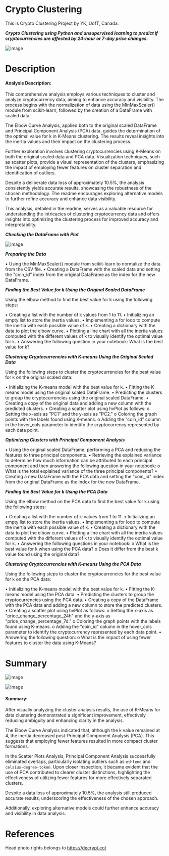 # Crypto Clustering
This is Crypto Clustering Project by YK, UofT, Canada.

***Crypto Clustering using Python and unsupervised learning to predict if cryptocurrencies are affected by 24-hour or 7-day price changes.***

![image](https://github.com/YargKlnc/CryptoClustering/assets/142269763/75db4c2a-1f0d-47f9-8d77-a6465b2f9287)

# Description

#### Analysis Description:

This comprehensive analysis employs various techniques to cluster and analyze cryptocurrency data, aiming to enhance accuracy and visibility. The process begins with the normalization of data using the MinMaxScaler() module from scikit-learn, followed by the creation of a DataFrame with scaled data.

The Elbow Curve Analysis, applied both to the original scaled DataFrame and Principal Component Analysis (PCA) data, guides the determination of the optimal value for k in K-Means clustering. The results reveal insights into the inertia values and their impact on the clustering process.

Further exploration involves clustering cryptocurrencies using K-Means on both the original scaled data and PCA data. Visualization techniques, such as scatter plots, provide a visual representation of the clusters, emphasizing the impact of employing fewer features on cluster separation and identification of outliers.

Despite a deliberate data loss of approximately 10.5%, the analysis consistently yields accurate results, showcasing the robustness of the chosen methodology. The readme encourages exploring alternative models to further refine accuracy and enhance data visibility.

This analysis, detailed in the readme, serves as a valuable resource for understanding the intricacies of clustering cryptocurrency data and offers insights into optimizing the clustering process for improved accuracy and interpretability.

***Checking the DataFrame with Plot***

![image](https://github.com/YargKlnc/CryptoClustering/assets/142269763/dfd9b22a-8d78-4c8a-9b21-41698fcd4c8e)

***Preparing the Data***

• Using the MinMaxScaler() module from scikit-learn to normalize the data from the CSV file.
• Creating a DataFrame with the scaled data and setting the "coin_id" index from the original DataFrame as the index for the new DataFrame.

***Finding the Best Value for k Using the Original Scaled DataFrame***

Using the elbow method to find the best value for k using the following steps:

• Creating a list with the number of k values from 1 to 11.
• Initializing an empty list to store the inertia values.
• Implementing a for loop to compute the inertia with each possible value of k.
• Creating a dictionary with the data to plot the elbow curve.
• Plotting a line chart with all the inertia values computed with the different values of k to visually identify the optimal value for k.
• Answering the following question in your notebook: What is the best value for k?

***Clustering Cryptocurrencies with K-means Using the Original Scaled Data***

Using the following steps to cluster the cryptocurrencies for the best value for k on the original scaled data:

• Initializing the K-means model with the best value for k.
• Fitting the K-means model using the original scaled DataFrame.
• Predicting the clusters to group the cryptocurrencies using the original scaled DataFrame.
• Creating a copy of the original data and adding a new column with the predicted clusters.
• Creating a scatter plot using hvPlot as follows:
  o Setting the x-axis as "PC1" and the y-axis as "PC2."
  o Coloring the graph points with the labels found using K-means.
  o Adding the "coin_id" column in the hover_cols parameter to identify the cryptocurrency represented by each data point.

***Optimizing Clusters with Principal Component Analysis***

• Using the original scaled DataFrame, performing a PCA and reducing the features to three principal components.
• Retrieving the explained variance to determine how much information can be attributed to each principal component and then answering the following question in your notebook:
  o What is the total explained variance of the three principal components?
• Creating a new DataFrame with the PCA data and setting the "coin_id" index from the original DataFrame as the index for the new DataFrame.

***Finding the Best Value for k Using the PCA Data***

Using the elbow method on the PCA data to find the best value for k using the following steps:

• Creating a list with the number of k-values from 1 to 11.
• Initializing an empty list to store the inertia values.
• Implementing a for loop to compute the inertia with each possible value of k.
• Creating a dictionary with the data to plot the elbow curve.
• Plotting a line chart with all the inertia values computed with the different values of k to visually identify the optimal value for k.
• Answering the following questions in your notebook:
  o What is the best value for k when using the PCA data?
  o Does it differ from the best k value found using the original data?

***Clustering Cryptocurrencies with K-means Using the PCA Data***

Using the following steps to cluster the cryptocurrencies for the best value for k on the PCA data:

• Initializing the K-means model with the best value for k.
• Fitting the K-means model using the PCA data.
• Predicting the clusters to group the cryptocurrencies using the PCA data.
• Creating a copy of the DataFrame with the PCA data and adding a new column to store the predicted clusters.
• Creating a scatter plot using hvPlot as follows:
  o Setting the x-axis as "price_change_percentage_24h" and the y-axis as "price_change_percentage_7d."
  o Coloring the graph points with the labels found using K-means.
  o Adding the "coin_id" column in the hover_cols parameter to identify the cryptocurrency represented by each data point.
• Answering the following question:
  o What is the impact of using fewer features to cluster the data using K-Means?

  # Summary

  ![image](https://github.com/YargKlnc/CryptoClustering/assets/142269763/16b2ceec-ec8e-4b53-9286-a85da5199398)

  ![image](https://github.com/YargKlnc/CryptoClustering/assets/142269763/b19d8ac4-7014-46fa-b656-b0aa5718a6bc)

#### Summary: 

After visually analyzing the cluster analysis results, the use of K-Means for data clustering demonstrated a significant improvement, effectively reducing ambiguity and enhancing clarity in the analysis.

The Elbow Curve Analysis indicated that, although the k value remained at 4, the inertia decreased post-Principal Component Analysis (PCA). This suggests that employing fewer features resulted in more compact cluster formations.

In the Scatter Plots Analysis, Principal Component Analysis successfully eliminated overlaps, particularly isolating outliers such as `ethlend` and `celsius-degree-token`. Upon closer inspection, it became evident that the use of PCA contributed to clearer cluster distinctions, highlighting the effectiveness of utilizing fewer features for more effectively separated clusters.

Despite a data loss of approximately 10.5%, the analysis still produced accurate results, underscoring the effectiveness of the chosen approach.

Additionally, exploring alternative models could further enhance accuracy and visibility in data analysis.

  # References
  
  Head photo rights belongs to https://decrypt.co/ 

